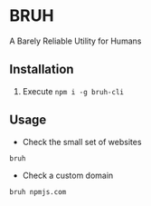 # BRUH
 A Barely Reliable Utility for Humans

## Installation
1. Execute `npm i -g bruh-cli`

## Usage
- Check the small set of websites

`bruh`
- Check a custom domain

`bruh npmjs.com`
